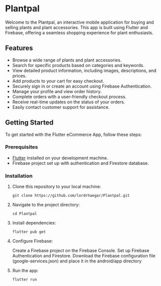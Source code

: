 # Plantpal

Welcome to the Plantpal, an interactive mobile application for buying and selling plants and plant accessories. This app is built using Flutter and Firebase, offering a seamless shopping experience for plant enthusiasts.

## Features

- Browse a wide range of plants and plant accessories.
- Search for specific products based on categories and keywords.
- View detailed product information, including images, descriptions, and prices.
- Add products to your cart for easy checkout.
- Securely sign in or create an account using Firebase Authentication.
- Manage your profile and view order history.
- Complete orders with a user-friendly checkout process.
- Receive real-time updates on the status of your orders.
- Easily contact customer support for assistance.

## Getting Started

To get started with the Flutter eCommerce App, follow these steps:

### Prerequisites

- [Flutter](https://flutter.dev/docs/get-started/install) installed on your development machine.
- Firebase project set up with authentication and Firestore database.

### Installation

1. Clone this repository to your local machine:

   ```shell
   git clone https://github.com/lordrhaegar/Plantpal.git
2. Navigate to the project directory:
   ```shell
   cd Plantpal
4. Install dependencies:
   ```shell
   flutter pub get
6. Configure Firebase:

    Create a Firebase project on the Firebase Console.
    Set up Firebase Authentication and Firestore.
    Download the Firebase configuration file (google-services.json) and place it in the android/app directory
7. Run the app:
   ```shell
   flutter run
